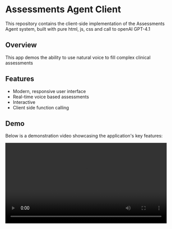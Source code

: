 # Assessments Agent Client

This repository contains the client-side implementation of the Assessments Agent system, built with pure html, js, css and call to openAI GPT-4.1

## Overview

This app demos the ability to use natural voice to fill complex clinical assessments

## Features

- Modern, responsive user interface
- Real-time voice based assessments
- Interactive 
- Client side function calling


## Demo

Below is a demonstration video showcasing the application's key features:

<video width="100%" controls>
  <source src="https://github.com/kedar-bhumkar/assessments-agent-client-gpt-4.1-nano/data/demo.mp4" type="video/mp4">
  Your browser does not support the video tag.
</video>

